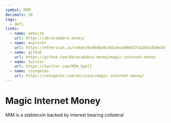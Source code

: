```yaml
---
symbol: MIM
decimals: 18
tags:
  - defi
links:
  - name: website
    url: https://abracadabra.money/
  - name: explorer
    url: https://etherscan.io/token/0x99d8a9c45b2eca8864373a26d1459e3dff1e17f3
  - name: github
    url: https://github.com/Abracadabra-money/magic-internet-money
  - name: twitter
    url: https://twitter.com/MIM_Spell
  - name: coingecko
    url: https://coingecko.com/en/coins/magic-internet-money/
---
```


# Magic Internet Money

MIM is a stablecoin backed by interest bearing collateral
